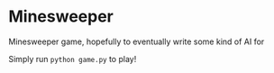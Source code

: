 # Minesweeper
Minesweeper game, hopefully to eventually write some kind of AI for

Simply run `python game.py` to play!
